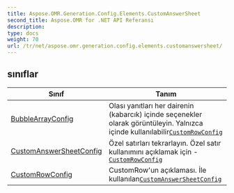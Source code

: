 ```yaml
---
title: Aspose.OMR.Generation.Config.Elements.CustomAnswerSheet
second_title: Aspose.OMR for .NET API Referansı
description: 
type: docs
weight: 70
url: /tr/net/aspose.omr.generation.config.elements.customanswersheet/
---
```



## sınıflar

| Sınıf | Tanım |
| --- | --- |
| [BubbleArrayConfig](./bubblearrayconfig/) | Olası yanıtları her dairenin (kabarcık) içinde seçenekler olarak görüntüleyin. Yalnızca içinde kullanılabilir[`CustomRowConfig`](../aspose.omr.generation.config.elements.customanswersheet/customrowconfig/) |
| [CustomAnswerSheetConfig](./customanswersheetconfig/) | Özel satırları tekrarlayın. Özel satır kullanımını açıklamak için -[`CustomRowConfig`](../aspose.omr.generation.config.elements.customanswersheet/customrowconfig/) |
| [CustomRowConfig](./customrowconfig/) | CustomRow'un açıklaması. İle kullanılan[`CustomAnswerSheetConfig`](../aspose.omr.generation.config.elements.customanswersheet/customanswersheetconfig/) |


